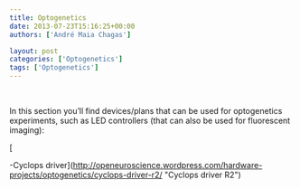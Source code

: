 ```yaml
---
title: Optogenetics
date: 2013-07-23T15:16:25+00:00
authors: ['André Maia Chagas']

layout: post
categories: ['Optogenetics']
tags: ['Optogenetics']
---
```

&nbsp;

In this section you&#8217;ll find devices/plans that can be used for optogenetics experiments, such as LED controllers (that can also be used for fluorescent imaging):

[

-Cyclops driver](http://openeuroscience.wordpress.com/hardware-projects/optogenetics/cyclops-driver-r2/ "Cyclops driver R2")
